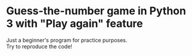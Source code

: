 # Guess-the-number game in Python 3 with "Play again" feature
Just a beginner's program for practice purposes.  
Try to reproduce the code!
